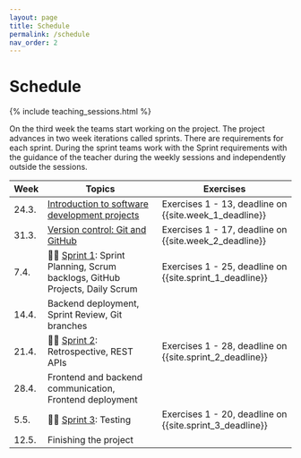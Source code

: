 ```yaml
---
layout: page
title: Schedule
permalink: /schedule
nav_order: 2
---
```


# Schedule

{% include teaching_sessions.html %}

On the third week the teams start working on the project. The project advances in two week iterations called sprints. There are requirements for each sprint. During the sprint teams work with the Sprint requirements with the guidance of the teacher during the weekly sessions and independently outside the sessions.

| Week   | Topics                                                                                  | Exercises                                                |
| ------ | --------------------------------------------------------------------------------------- | -------------------------------------------------------- |
| 24.3. | [Introduction to software development projects](/introduction)                          | Exercises 1 - 13, deadline on {{site.week_1_deadline}}   |
| 31.3. | [Version control: Git and GitHub](/git)                                                 | Exercises 1 - 17, deadline on {{site.week_2_deadline}}   |
| 7.4.  | 🏃‍♂️ [Sprint 1](/sprint-1): Sprint Planning, Scrum backlogs, GitHub Projects, Daily Scrum | Exercises 1 - 25, deadline on {{site.sprint_1_deadline}} |
| 14.4. | Backend deployment, Sprint Review, Git branches                                                       |                                                          |
| 21.4. | 🏃‍♂️ [Sprint 2](/sprint-2): Retrospective, REST APIs                                      | Exercises 1 - 28, deadline on {{site.sprint_2_deadline}} |
| 28.4. | Frontend and backend communication, Frontend deployment                                                       |                                                          |
| 5.5.  | 🏃‍♂️ [Sprint 3](/sprint-3): Testing                                  | Exercises 1 - 20, deadline on {{site.sprint_3_deadline}} |
| 12.5.  | Finishing the project                                                                   |                                                          |
